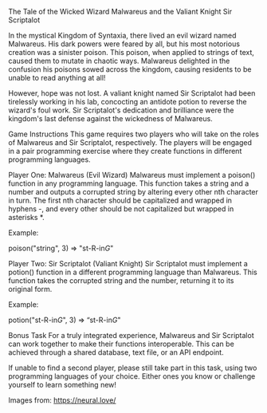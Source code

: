 The Tale of the Wicked Wizard Malwareus and the Valiant Knight Sir Scriptalot

In the mystical Kingdom of Syntaxia, there lived an evil wizard named Malwareus. His dark powers were feared by all, but his most notorious creation was a sinister poison. This poison, when applied to strings of text, caused them to mutate in chaotic ways. Malwareus delighted in the confusion his poisons sowed across the kingdom, causing residents to be unable to read anything at all!

However, hope was not lost. A valiant knight named Sir Scriptalot had been tirelessly working in his lab, concocting an antidote potion to reverse the wizard's foul work. Sir Scriptalot's dedication and brilliance were the kingdom's last defense against the wickedness of Malwareus.

Game Instructions
This game requires two players who will take on the roles of Malwareus and Sir Scriptalot, respectively. The players will be engaged in a pair programming exercise where they create functions in different programming languages.

Player One: Malwareus (Evil Wizard)
Malwareus must implement a poison() function in any programming language. This function takes a string and a number and outputs a corrupted string by altering every other nth character in turn. The first nth character should be capitalized and wrapped in hyphens -, and every other should be not capitalized but wrapped in asterisks \*.

Example:

poison("string", 3) => "st-R-in*G*"

Player Two: Sir Scriptalot (Valiant Knight)
Sir Scriptalot must implement a potion() function in a different programming language than Malwareus. This function takes the corrupted string and the number, returning it to its original form.

Example:

potion("st-R-in*G*", 3) => “st-R-in*G*"

Bonus Task
For a truly integrated experience, Malwareus and Sir Scriptalot can work together to make their functions interoperable. This can be achieved through a shared database, text file, or an API endpoint.

If unable to find a second player, please still take part in this task, using two programming languages of your choice. Either ones you know or challenge yourself to learn something new!

Images from: https://neural.love/
